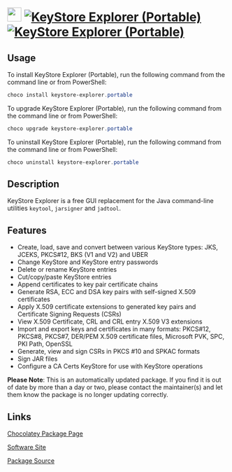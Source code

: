﻿# <img src="https://cdn.jsdelivr.net/gh/mkevenaar/chocolatey-packages@1c018a3881ae1fd563eebb9d07266a6955dcad2d/icons/keystore-explorer.portable.png" width="32" height="32"/> [![KeyStore Explorer (Portable)](https://img.shields.io/chocolatey/v/keystore-explorer.portable.svg?label=KeyStore+Explorer+(Portable))](https://community.chocolatey.org/packages/keystore-explorer.portable) [![KeyStore Explorer (Portable)](https://img.shields.io/chocolatey/dt/keystore-explorer.portable.svg)](https://community.chocolatey.org/packages/keystore-explorer.portable)

## Usage

To install KeyStore Explorer (Portable), run the following command from the command line or from PowerShell:

```powershell
choco install keystore-explorer.portable
```

To upgrade KeyStore Explorer (Portable), run the following command from the command line or from PowerShell:

```powershell
choco upgrade keystore-explorer.portable
```

To uninstall KeyStore Explorer (Portable), run the following command from the command line or from PowerShell:

```powershell
choco uninstall keystore-explorer.portable
```

## Description

KeyStore Explorer is a free GUI replacement for the Java command-line utilities `keytool`, `jarsigner` and `jadtool`.

## Features

- Create, load, save and convert between various KeyStore types: JKS, JCEKS, PKCS#12, BKS (V1 and V2) and UBER
- Change KeyStore and KeyStore entry passwords
- Delete or rename KeyStore entries
- Cut/copy/paste KeyStore entries
- Append certificates to key pair certificate chains
- Generate RSA, ECC and DSA key pairs with self-signed X.509 certificates
- Apply X.509 certificate extensions to generated key pairs and Certificate Signing Requests (CSRs)
- View X.509 Certificate, CRL and CRL entry X.509 V3 extensions
- Import and export keys and certificates in many formats: PKCS#12, PKCS#8, PKCS#7, DER/PEM X.509 certificate files, Microsoft PVK, SPC, PKI Path, OpenSSL
- Generate, view and sign CSRs in PKCS #10 and SPKAC formats
- Sign JAR files
- Configure a CA Certs KeyStore for use with KeyStore operations

**Please Note**: This is an automatically updated package. If you find it is
out of date by more than a day or two, please contact the maintainer(s) and
let them know the package is no longer updating correctly.


## Links

[Chocolatey Package Page](https://community.chocolatey.org/packages/keystore-explorer.portable)

[Software Site](http://keystore-explorer.org/)

[Package Source](https://github.com/mkevenaar/chocolatey-packages/tree/master/automatic/keystore-explorer.portable)

